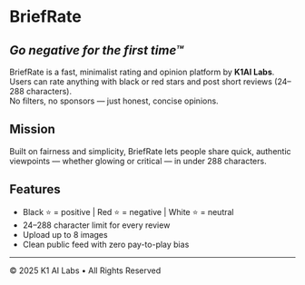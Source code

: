 # BriefRate  
*Go negative for the first time™*  
---
BriefRate is a fast, minimalist rating and opinion platform by **K1AI Labs**.  
Users can rate anything with black or red stars and post short reviews (24–288 characters).  
No filters, no sponsors — just honest, concise opinions.
## Mission
Built on fairness and simplicity, BriefRate lets people share quick, authentic viewpoints — whether glowing or critical — in under 288 characters.
## Features
- Black ⭐ = positive | Red ⭐ = negative | White ⭐ = neutral  
- 24–288 character limit for every review  
- Upload up to 8 images  
- Clean public feed with zero pay-to-play bias  
---
© 2025 K1 AI Labs • All Rights Reserved 